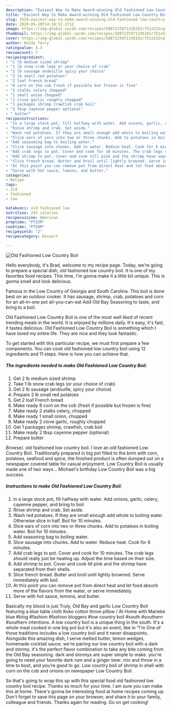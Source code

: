 ```yaml
---
description: "Easiest Way to Make Award-winning Old Fashioned Low Country Boil"
title: "Easiest Way to Make Award-winning Old Fashioned Low Country Boil"
slug: 1529-easiest-way-to-make-award-winning-old-fashioned-low-country-boil
date: 2020-05-20T14:10:57.271Z
image: https://img-global.cpcdn.com/recipes/5887215971336192/751x532cq70/old-fashioned-low-country-boil-recipe-main-photo.jpg
thumbnail: https://img-global.cpcdn.com/recipes/5887215971336192/751x532cq70/old-fashioned-low-country-boil-recipe-main-photo.jpg
cover: https://img-global.cpcdn.com/recipes/5887215971336192/751x532cq70/old-fashioned-low-country-boil-recipe-main-photo.jpg
author: Hulda Terry
ratingvalue: 4.3
reviewcount: 7
recipeingredient:
- "2 lb medium sized shrimp"
- "1 lb snow crab legs or your choice of crab"
- "2 lb sausage andouille spicy your choice"
- "2 lb small red potatoes"
- "2 loaf French bread"
- "8 corn on the cob fresh if possible but frozen is fine"
- "2 stalks celery chopped"
- "1 small onion chopped"
- "2 clove garlic roughly chopped"
- "1 packages shrimp crawfish crab boil"
- "2 tbsp cayenne pepper optional"
- " butter"
recipeinstructions:
- "In a large stock pot, fill halfway with water. Add onions, garlic, celery, cayenne pepper, and bring to boil"
- "Rinse shrimp and crab. Set aside."
- "Wash red potatoes. If they are small enough add whole to boiling water. Otherwise slice in half. Boil for 10 minutes."
- "Slice ears of corn into two or three chunks. Add to potatoes in boiling water. Boil for 10 minutes."
- "Add seasoning bag to boiling water."
- "Slice sausage into chunks. Add to water. Reduce heat. Cook for 6 minutes."
- "Add crab legs to pot. Cover and cook for 10 minutes. The crab legs should really just be heating up. Adjust the time based on their size."
- "Add shrimp to pot. Cover and cook till pink and the shrimp have separated from their shells."
- "Slice french bread. Butter and broil until lightly browned. Serve immediately with boil."
- "At this point you can remove pot from direct heat and let food absorb more of the flavors from the water, or serve immediately."
- "Serve with hot sauce, lemons, and butter."
categories:
- Recipe
tags:
- old
- fashioned
- low

katakunci: old fashioned low 
nutrition: 243 calories
recipecuisine: American
preptime: "PT25M"
cooktime: "PT56M"
recipeyield: "2"
recipecategory: Dessert

---
```



![Old Fashioned Low Country Boil](https://img-global.cpcdn.com/recipes/5887215971336192/751x532cq70/old-fashioned-low-country-boil-recipe-main-photo.jpg)

Hello everybody, it's Brad, welcome to my recipe page. Today, we're going to prepare a special dish, old fashioned low country boil. It is one of my favorites food recipes. This time, I'm gonna make it a little bit unique. This is gonna smell and look delicious.

Famous in the Low Country of Georgia and South Carolina. This boil is done best on an outdoor cooker. It has sausage, shrimp, crab, potatoes and corn for an all-in-one pot all-you-can-eat Add Old Bay Seasoning to taste, and bring to a boil.

Old Fashioned Low Country Boil is one of the most well liked of recent trending meals in the world. It is enjoyed by millions daily. It's easy, it's fast, it tastes delicious. Old Fashioned Low Country Boil is something which I have loved my entire life. They are nice and they look fantastic.


To get started with this particular recipe, we must first prepare a few components. You can cook old fashioned low country boil using 12 ingredients and 11 steps. Here is how you can achieve that.

<!--inarticleads1-->

##### The ingredients needed to make Old Fashioned Low Country Boil:

1. Get 2 lb medium sized shrimp
1. Take 1 lb snow crab legs (or your choice of crab)
1. Get 2 lb sausage (andouille, spicy your choice)
1. Prepare 2 lb small red potatoes
1. Get 2 loaf French bread
1. Make ready 8 corn on the cob (fresh if possible but frozen is fine)
1. Make ready 2 stalks celery, chopped
1. Make ready 1 small onion, chopped
1. Make ready 2 clove garlic, roughly chopped
1. Get 1 packages shrimp, crawfish, crab boil
1. Make ready 2 tbsp cayenne pepper (optional)
1. Prepare  butter


Browse/. old fashioned low country boil. I love an old fashioned Low Country Boil. Traditionally prepared in big pot filled to the brim with corn, potatoes, seafood and spice, the finished product is often dumped out on a newspaper covered table for casual enjoyment. Low Country Boil is usually made one of two ways… Michael&#39;s birthday Low Country Boil was a big success. 

<!--inarticleads2-->

##### Instructions to make Old Fashioned Low Country Boil:

1. In a large stock pot, fill halfway with water. Add onions, garlic, celery, cayenne pepper, and bring to boil
1. Rinse shrimp and crab. Set aside.
1. Wash red potatoes. If they are small enough add whole to boiling water. Otherwise slice in half. Boil for 10 minutes.
1. Slice ears of corn into two or three chunks. Add to potatoes in boiling water. Boil for 10 minutes.
1. Add seasoning bag to boiling water.
1. Slice sausage into chunks. Add to water. Reduce heat. Cook for 6 minutes.
1. Add crab legs to pot. Cover and cook for 10 minutes. The crab legs should really just be heating up. Adjust the time based on their size.
1. Add shrimp to pot. Cover and cook till pink and the shrimp have separated from their shells.
1. Slice french bread. Butter and broil until lightly browned. Serve immediately with boil.
1. At this point you can remove pot from direct heat and let food absorb more of the flavors from the water, or serve immediately.
1. Serve with hot sauce, lemons, and butter.


Basically my blood is just Truly, Old Bay and garlic Low Country Boil featuring a blue table cloth Koko cotton throw pillow / At Home with Marieke blue #blog #fashion #fashion bloggers #low country boil #south #southern #southern intentions. A low country boil is a unique thing in the south. It&#39;s a whole meal cooked in one big pot but it&#39;s also an event, like in &#34;I&#39;m One of those traditions includes a low country boil and it never disappoints. Alongside this amazing dish, I serve melted butter, lemon wedges, homemade cocktail sauce. we&#39;re pairing our low country boil with a dark and stormy. it&#39;s the perfect flavor combination to take any bite coming from the Old Bay seasoning. dark and stormys are super simple to make. you&#39;re going to need your favorite dark rum and a ginger beer. mix and throw in a lime to boot, and you&#39;re good to go. Low country boil of shrimp in shell with corn on the cob and onions on newspaper Low Country Boil. 

So that's going to wrap this up with this special food old fashioned low country boil recipe. Thanks so much for your time. I am sure you can make this at home. There's gonna be interesting food at home recipes coming up. Don't forget to save this page on your browser, and share it to your family, colleague and friends. Thanks again for reading. Go on get cooking!
